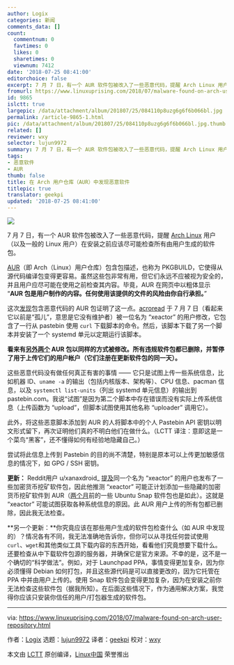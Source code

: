 ```yaml
---
author: Logix
categories: 新闻
comments_data: []
count:
  commentnum: 0
  favtimes: 0
  likes: 0
  sharetimes: 0
  viewnum: 7412
date: '2018-07-25 08:41:00'
editorchoice: false
excerpt: 7 月 7 日，有一个 AUR 软件包被改入了一些恶意代码，提醒 Arch Linux 用户（以及一般的 Linux 用户）在安装之前应该尽可能检查所有由用户生成的软件包。
fromurl: https://www.linuxuprising.com/2018/07/malware-found-on-arch-user-repository.html
id: 9865
islctt: true
largepic: /data/attachment/album/201807/25/084110p8uzg6g6f6b066bl.jpg
permalink: /article-9865-1.html
pic: /data/attachment/album/201807/25/084110p8uzg6g6f6b066bl.jpg.thumb.jpg
related: []
reviewer: wxy
selector: lujun9972
summary: 7 月 7 日，有一个 AUR 软件包被改入了一些恶意代码，提醒 Arch Linux 用户（以及一般的 Linux 用户）在安装之前应该尽可能检查所有由用户生成的软件包。
tags:
- 恶意软件
- AUR
thumb: false
title: 在 Arch 用户仓库（AUR）中发现恶意软件
titlepic: true
translator: geekpi
updated: '2018-07-25 08:41:00'
---
```


![](/data/attachment/album/201807/25/084110p8uzg6g6f6b066bl.jpg)


7 月 7 日，有一个 AUR 软件包被改入了一些恶意代码，提醒 [Arch Linux](https://www.archlinux.org/) 用户（以及一般的 Linux 用户）在安装之前应该尽可能检查所有由用户生成的软件包。


[AUR](https://aur.archlinux.org/)（即 Arch（Linux）用户仓库）包含包描述，也称为 PKGBUILD，它使得从源代码编译包变得更容易。虽然这些包非常有用，但它们永远不应被视为安全的，并且用户应尽可能在使用之前检查其内容。毕竟，AUR 在网页中以粗体显示 “**AUR 包是用户制作的内容。任何使用该提供的文件的风险由你自行承担。**”


这次[发现](https://lists.archlinux.org/pipermail/aur-general/2018-July/034152.html)包含恶意代码的 AUR 包证明了这一点。[acroread](https://aur.archlinux.org/cgit/aur.git/commit/?h=acroread&id=b3fec9f2f16703c2dae9e793f75ad6e0d98509bc) 于 7 月 7 日（看起来它以前是“孤儿”，意思是它没有维护者）被一位名为 “xeactor” 的用户修改，它包含了一行从 pastebin 使用 `curl` 下载脚本的命令。然后，该脚本下载了另一个脚本并安装了一个 systemd 单元以定期运行该脚本。


**看来有[另外两个](https://lists.archlinux.org/pipermail/aur-general/2018-July/034153.html) AUR 包以同样的方式被修改。所有违规软件包都已删除，并暂停了用于上传它们的用户帐户（它们注册在更新软件包的同一天）。**


这些恶意代码没有做任何真正有害的事情 —— 它只是试图上传一些系统信息，比如机器 ID、`uname -a` 的输出（包括内核版本、架构等）、CPU 信息、pacman 信息，以及 `systemctl list-units`（列出 systemd 单元信息）的输出到 pastebin.com。我说“试图”是因为第二个脚本中存在错误而没有实际上传系统信息（上传函数为 “upload”，但脚本试图使用其他名称 “uploader” 调用它）。


此外，将这些恶意脚本添加到 AUR 的人将脚本中的个人 Pastebin API 密钥以明文形式留下，再次证明他们真的不明白他们在做什么。（LCTT 译注：意即这是一个菜鸟“黑客”，还不懂得如何有经验地隐藏自己。）


尝试将此信息上传到 Pastebin 的目的尚不清楚，特别是原本可以上传更加敏感信息的情况下，如 GPG / SSH 密钥。


**更新：** Reddit用户 u/xanaxdroid\_ [提及](https://www.reddit.com/r/archlinux/comments/8x0p5z/reminder_to_always_read_your_pkgbuilds/e21iugg/)同一个名为 “xeactor” 的用户也发布了一些加密货币挖矿软件包，因此他推测 “xeactor” 可能正计划添加一些隐藏的加密货币挖矿软件到 AUR（[两个月](https://www.linuxuprising.com/2018/05/malware-found-in-ubuntu-snap-store.html)前的一些 Ubuntu Snap 软件包也是如此）。这就是 “xeactor” 可能试图获取各种系统信息的原因。此 AUR 用户上传的所有包都已删除，因此我无法检查。


**另一个更新：**你究竟应该在那些用户生成的软件包检查什么（如 AUR 中发现的）？情况各有不同，我无法准确地告诉你，但你可以从寻找任何尝试使用 `curl`、`wget`和其他类似工具下载内容的东西开始，看看他们究竟想要下载什么。还要检查从中下载软件包源的服务器，并确保它是官方来源。不幸的是，这不是一个确切的“科学做法”。例如，对于 Launchpad PPA，事情变得更加复杂，因为你必须懂得 Debian 如何打包，并且这些源代码是可以直接更改的，因为它托管在 PPA 中并由用户上传的。使用 Snap 软件包会变得更加复杂，因为在安装之前你无法检查这些软件包（据我所知）。在后面这些情况下，作为通用解决方案，我觉得你应该只安装你信任的用户/打包器生成的软件包。




---


via: <https://www.linuxuprising.com/2018/07/malware-found-on-arch-user-repository.html>


作者：[Logix](https://plus.google.com/118280394805678839070) 选题：[lujun9972](https://github.com/lujun9972) 译者：[geekpi](https://github.com/geekpi) 校对：[wxy](https://github.com/wxy)


本文由 [LCTT](https://github.com/LCTT/TranslateProject) 原创编译，[Linux中国](https://linux.cn/) 荣誉推出
